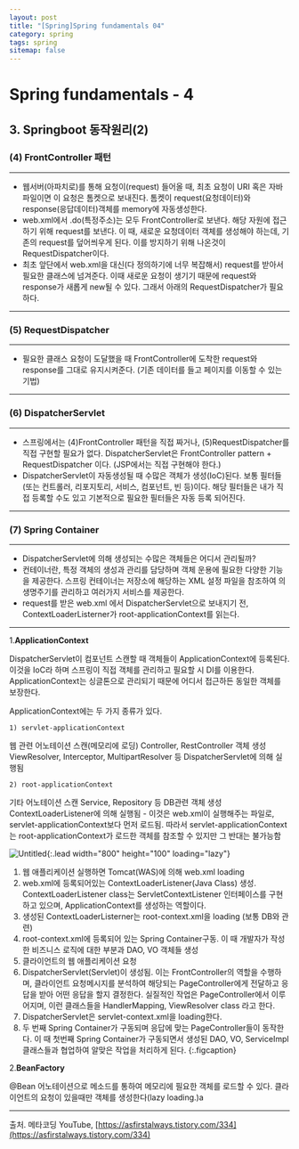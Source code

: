 ```yaml
---
layout: post
title: "[Spring]Spring fundamentals 04"
category: spring
tags: spring
sitemap: false
---
```

# Spring fundamentals - 4

## 3. Springboot 동작원리(2)

### (4) FrontController 패턴

---

- 웹서버(아파치로)를 통해 요청이(request) 들어올 때, 최초 요청이 URI 혹은 자바파일이면 이 요청은 톰켓으로 보내진다. 톰켓이 request(요청데이터)와 response(응답데이터)객체를 memory에 자동생성한다.
- web.xml에서 .do(특정주소)는 모두 FrontController로 보낸다. 해당 자원에 접근하기 위해 request를 보낸다. 이 때, 새로운 요청데이터 객체를 생성해야 하는데, 기존의 request를 덮어씌우게 된다. 이를 방지하기 위해 나온것이 RequestDispatcher이다.
- 최초 앞단에서 web.xml을 대신(다 정의하기에 너무 복잡해서) request를 받아서 필요한 클래스에 넘겨준다. 이때 새로운 요청이 생기기 때문에 request와 response가 새롭게 new될 수 있다. 그래서 아래의 RequestDispatcher가 필요하다.

---

### (5) RequestDispatcher

---

- 필요한 클래스 요청이 도달했을 때 FrontController에 도착한 request와 response를 그대로 유지시켜준다. (기존 데이터를 들고 페이지를 이동할 수 있는 기법)

---

### (6) DispatcherServlet

---

- 스프링에서는 (4)FrontController 패턴을 직접 짜거나, (5)RequestDispatcher를 직접 구현할 필요가 없다. DispatcherServlet은 FrontController pattern + RequestDispatcher 이다. (JSP에서는 직접 구현해야 한다.)
- DispatcherServlet이 자동생성될 때 수많은 객체가 생성(IoC)된다. 보통 필터들(또는 컨트롤러, 리포지토리, 서비스, 컴포넌트, 빈 등)이다. 해당 필터들은 내가 직접 등록할 수도 있고 기본적으로 필요한 필터들은 자동 등록 되어진다.

---

### (7) Spring Container

---

- DispatcherServlet에 의해 생성되는 수많은 객체들은 어디서 관리될까?
- 컨테이너란, 특정 객체의 생성과 관리를 담당하며 객체 운용에 필요한 다양한 기능을 제공한다. 스프링 컨테이너는 <bean> 저장소에 해당하는 XML 설정 파일을 참조하여 <bean>의 생명주기를 관리하고 여러가지 서비스를 제공한다.
- request를 받은 web.xml 에서 DispatcherServlet으로 보내지기 전, ContextLoaderListerner가 root-applicationContext를 읽는다.

---

1.__ApplicationContext__

DispatcherServlet이 컴포넌트 스캔할 때 객체들이 ApplicationContext에 등록된다. 이것을 IoC라 하며 스프링이 직접 객체를 관리하고 필요할 시 DI를 이용한다. ApplicationContext는 싱글톤으로 관리되기 때문에 어디서 접근하든 동일한 객체를 보장한다.

ApplicationContext에는 두 가지 종류가 있다.

    1) servlet-applicationContext

웹 관련 어노테이션 스캔(메모리에 로딩) Controller, RestController
객체 생성 ViewResolver, Interceptor, MultipartResolver 등
DispatcherServlet에 의해 실행됨

    2) root-applicationContext

기타 어노테이션 스캔 Service, Repository 등
DB관련 객체 생성
ContextLoaderListener에 의해 실행됨 - 이것은 web.xml이 실행해주는 파일로, servlet-applicationContext보다 먼저 로드됨. 따라서 servlet-applicationContext는 root-applicationContext가 로드한 객체를 참조할 수 있지만 그 반대는 불가능함

![Untitled](https://user-images.githubusercontent.com/85178486/187167443-66f8d709-d37f-407a-89fa-985e255861cc.png){:.lead width="800" height="100" loading="lazy"}

1. 웹 애플리케이션 실행하면 Tomcat(WAS)에 의해 web.xml loading
2. web.xml에 등록되어있는 ContextLoaderListener(Java Class) 생성. ContextLoaderListener class는 ServletContextListener 인터페이스를 구현하고 있으며, ApplicationContext를 생성하는 역할이다.
3. 생성된 ContextLoaderListerner는 root-context.xml을 loading (보통 DB와 관련)
4. root-context.xml에 등록되어 있는 Spring Container구동. 이 때 개발자가 작성한 비즈니스 로직에 대한 부분과 DAO, VO 객체들 생성
5. 클라이언트의 웹 애플리케이션 요청
6. DispatcherServlet(Servlet)이 생성됨. 이는 FrontController의 역할을 수행하며, 클라이언트 요청메시지를 분석하여 해당되는 PageController에게 전달하고 응답을 받아 어떤 응답을 할지 결정한다. 실질적인 작업은 PageController에서 이루어지며, 이런 클래스들을 HandlerMapping, ViewResolver class 라고 한다.
7. DispatcherServlet은 servlet-context.xml을 loading한다.
8. 두 번째 Spring Container가 구동되며 응답에 맞는 PageController들이 동작한다. 이 때 첫번째 Spring Container가 구동되면서 생성된 DAO, VO, ServiceImpl 클래스들과 협업하여 알맞은 작업을 처리하게 된다.
{:.figcaption}



2.__BeanFactory__

@Bean 어노테이션으로 메소드를 통하여 메모리에 필요한 객체를 로드할 수 있다. 클라이언트의 요청이 있을때만 객체를 생성한다(lazy loading.)a

---

출처. 메타코딩 YouTube, [https://asfirstalways.tistory.com/334](https://asfirstalways.tistory.com/334)